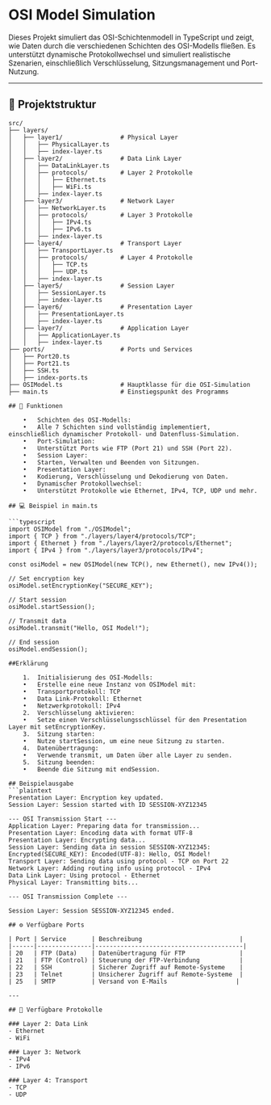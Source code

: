 # OSI Model Simulation

Dieses Projekt simuliert das OSI-Schichtenmodell in TypeScript und zeigt, wie Daten durch die verschiedenen Schichten des OSI-Modells fließen. Es unterstützt dynamische Protokollwechsel und simuliert realistische Szenarien, einschließlich Verschlüsselung, Sitzungsmanagement und Port-Nutzung.

---

## 📂 Projektstruktur

```plaintext
src/
├── layers/
│   ├── layer1/                # Physical Layer
│   │   ├── PhysicalLayer.ts
│   │   ├── index-layer.ts
│   ├── layer2/                # Data Link Layer
│   │   ├── DataLinkLayer.ts
│   │   ├── protocols/         # Layer 2 Protokolle
│   │   │   ├── Ethernet.ts
│   │   │   ├── WiFi.ts
│   │   ├── index-layer.ts
│   ├── layer3/                # Network Layer
│   │   ├── NetworkLayer.ts
│   │   ├── protocols/         # Layer 3 Protokolle
│   │   │   ├── IPv4.ts
│   │   │   ├── IPv6.ts
│   │   ├── index-layer.ts
│   ├── layer4/                # Transport Layer
│   │   ├── TransportLayer.ts
│   │   ├── protocols/         # Layer 4 Protokolle
│   │   │   ├── TCP.ts
│   │   │   ├── UDP.ts
│   │   ├── index-layer.ts
│   ├── layer5/                # Session Layer
│   │   ├── SessionLayer.ts
│   │   ├── index-layer.ts
│   ├── layer6/                # Presentation Layer
│   │   ├── PresentationLayer.ts
│   │   ├── index-layer.ts
│   ├── layer7/                # Application Layer
│   │   ├── ApplicationLayer.ts
│   │   ├── index-layer.ts
├── ports/                     # Ports und Services
│   ├── Port20.ts
│   ├── Port21.ts
│   ├── SSH.ts
│   ├── index-ports.ts
├── OSIModel.ts                # Hauptklasse für die OSI-Simulation
├── main.ts                    # Einstiegspunkt des Programms

## 🚀 Funktionen

	•	Schichten des OSI-Modells:
	•	Alle 7 Schichten sind vollständig implementiert, einschließlich dynamischer Protokoll- und Datenfluss-Simulation.
	•	Port-Simulation:
	•	Unterstützt Ports wie FTP (Port 21) und SSH (Port 22).
	•	Session Layer:
	•	Starten, Verwalten und Beenden von Sitzungen.
	•	Presentation Layer:
	•	Kodierung, Verschlüsselung und Dekodierung von Daten.
	•	Dynamischer Protokollwechsel:
	•	Unterstützt Protokolle wie Ethernet, IPv4, TCP, UDP und mehr.

## 💻 Beispiel in main.ts

```typescript
import OSIModel from "./OSIModel";
import { TCP } from "./layers/layer4/protocols/TCP";
import { Ethernet } from "./layers/layer2/protocols/Ethernet";
import { IPv4 } from "./layers/layer3/protocols/IPv4";

const osiModel = new OSIModel(new TCP(), new Ethernet(), new IPv4());

// Set encryption key
osiModel.setEncryptionKey("SECURE_KEY");

// Start session
osiModel.startSession();

// Transmit data
osiModel.transmit("Hello, OSI Model!");

// End session
osiModel.endSession();

##Erklärung

	1.	Initialisierung des OSI-Modells:
	•	Erstelle eine neue Instanz von OSIModel mit:
	•	Transportprotokoll: TCP
	•	Data Link-Protokoll: Ethernet
	•	Netzwerkprotokoll: IPv4
	2.	Verschlüsselung aktivieren:
	•	Setze einen Verschlüsselungsschlüssel für den Presentation Layer mit setEncryptionKey.
	3.	Sitzung starten:
	•	Nutze startSession, um eine neue Sitzung zu starten.
	4.	Datenübertragung:
	•	Verwende transmit, um Daten über alle Layer zu senden.
	5.	Sitzung beenden:
	•	Beende die Sitzung mit endSession.

## Beispielausgabe
```plaintext
Presentation Layer: Encryption key updated.
Session Layer: Session started with ID SESSION-XYZ12345

--- OSI Transmission Start ---
Application Layer: Preparing data for transmission...
Presentation Layer: Encoding data with format UTF-8
Presentation Layer: Encrypting data...
Session Layer: Sending data in session SESSION-XYZ12345: Encrypted(SECURE_KEY): Encoded(UTF-8): Hello, OSI Model!
Transport Layer: Sending data using protocol - TCP on Port 22
Network Layer: Adding routing info using protocol - IPv4
Data Link Layer: Using protocol - Ethernet
Physical Layer: Transmitting bits...

--- OSI Transmission Complete ---

Session Layer: Session SESSION-XYZ12345 ended.

## ⚙️ Verfügbare Ports

| Port | Service       | Beschreibung                           |
|------|---------------|-----------------------------------------|
| 20   | FTP (Data)    | Datenübertragung für FTP               |
| 21   | FTP (Control) | Steuerung der FTP-Verbindung           |
| 22   | SSH           | Sicherer Zugriff auf Remote-Systeme    |
| 23   | Telnet        | Unsicherer Zugriff auf Remote-Systeme  |
| 25   | SMTP          | Versand von E-Mails                   |

---

## 📂 Verfügbare Protokolle

### Layer 2: Data Link
- Ethernet
- WiFi

### Layer 3: Network
- IPv4
- IPv6

### Layer 4: Transport
- TCP
- UDP
